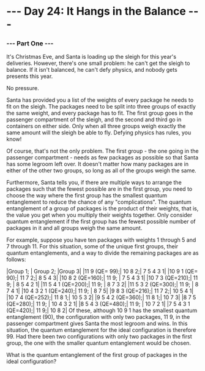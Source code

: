 # --- Day 24: It Hangs in the Balance ---

### --- Part One --- 

It's Christmas Eve, and Santa is loading up the sleigh for this year's deliveries. However, there's one small problem: he can't get the sleigh to balance. If it isn't balanced, he can't defy physics, and nobody gets presents this year.

No pressure.

Santa has provided you a list of the weights of every package he needs to fit on the sleigh. The packages need to be split into three groups of exactly the same weight, and every package has to fit. The first group goes in the passenger compartment of the sleigh, and the second and third go in containers on either side. Only when all three groups weigh exactly the same amount will the sleigh be able to fly. Defying physics has rules, you know!

Of course, that's not the only problem. The first group - the one going in the passenger compartment - needs as few packages as possible so that Santa has some legroom left over. It doesn't matter how many packages are in either of the other two groups, so long as all of the groups weigh the same.

Furthermore, Santa tells you, if there are multiple ways to arrange the packages such that the fewest possible are in the first group, you need to choose the way where the first group has the smallest quantum entanglement to reduce the chance of any "complications". The quantum entanglement of a group of packages is the product of their weights, that is, the value you get when you multiply their weights together. Only consider quantum entanglement if the first group has the fewest possible number of packages in it and all groups weigh the same amount.

For example, suppose you have ten packages with weights 1 through 5 and 7 through 11. For this situation, some of the unique first groups, their quantum entanglements, and a way to divide the remaining packages are as follows:

|Group 1;          |   Group 2; |Group 3|
|11 9       (QE= 99);| 10 8 2;|  7 5 4 3 1|
|10 9 1     (QE= 90);| 11 7 2;|  8 5 4 3|
|10 8 2     (QE=160);| 11 9;  |  7 5 4 3 1|
|10 7 3     (QE=210);| 11 9;  |  8 5 4 2 1|
|11 5 4 1   (QE=200);| 11 9;  |  8 7 3 2|
|11 5 3 2   (QE=300);| 11 9; |   8 7 4 1|
|10 4 3 2 1 (QE=240);| 11 9; |   8 7 5|
|9 8 3      (QE=216);| 11 7 2;|  10 5 4 1|
|10 7 4      (QE=252);| 11 8 1;|  10 5 3 2|
|9 5 4 2    (QE=360);| 11 8 1;|  10 7 3|
|8 7 5      (QE=280);| 11 9;  |  10 4 3 2 1|
|8 5 4 3    (QE=480);| 11 9; |   10 7 2 1|
|7 5 4 3 1  (QE=420);| 11 9;|    10 8 2|
Of these, although 10 9 1 has the smallest quantum entanglement (90), the configuration with only two packages, 11 9, in the passenger compartment gives Santa the most legroom and wins. In this situation, the quantum entanglement for the ideal configuration is therefore 99. Had there been two configurations with only two packages in the first group, the one with the smaller quantum entanglement would be chosen.

What is the quantum entanglement of the first group of packages in the ideal configuration?